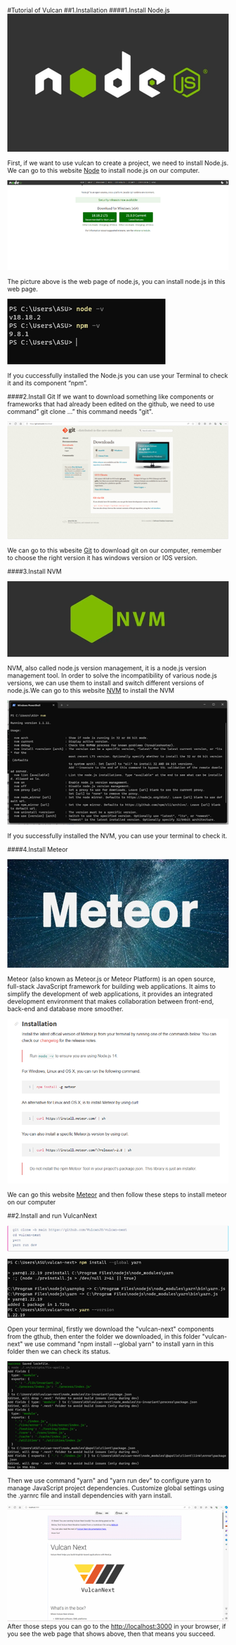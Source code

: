 #Tutorial of Vulcan
##1.Installation
####1.Install Node.js
![Node.js](/img/node1.jpg)

First, if we want to use vulcan to create a project, we need to install Node.js.
We can go to this website [Node](https://nodejs.org/en) to install node.js on our computer.

![Node1](/img/vulcan1.png)

The picture above is the web page of node.js, you can install node.js in this web page.

![Node2](/img//vulcan2.png)

If you cuccessfully installed the Node.js you can use your Terminal to check it and its component “npm”.


####2.Install Git
If we want to download something like components or frameworks that had already been edited on the github, we need to use command” git clone ...” this command needs "git".

![git](/img//git2.png)

We can go to this wbesite [Git](https://git-scm.com/download) to download git on our computer, remember to choose the right version it has windows version or IOS version.


####3.Install NVM

![NVM](/img//nvm(1).jpg)

NVM, also called node.js version management, it is a node.js version management tool. In order to solve the incompatibility of various node.js versions, we can use them to install and switch different versions of node.js.We can go to this website [NVM](https://nvm.uihtm.com/) to install the NVM

![NVM2](/img//vulcan4.png)

If you successfully installed the NVM, you can use your terminal to check it.



####4.Install Meteor

![meteor1](/img//meteor1(1).jpg)

Meteor (also known as Meteor.js or Meteor Platform) is an open source, full-stack JavaScript framework for building web applications. It aims to simplify the development of web applications, it provides an integrated development environment that makes collaboration between front-end, back-end and database more smoother.

![meteor2](/img//meteor3.png)

We can go this website [Meteor](https://docs.meteor.com/install.html) and then follow these steps to install meteor on our computer


##2.Install and run VulcanNext

![yarn1](/img//yarn1.png)

![yarn2](/img//yarn2.png)

Open your terminal, firstly we download the "vulcan-next" components from the gthub, then enter the folder we downloaded, in this folder "vulcan-next" we use command "npm install --global yarn" to install yarn in this folder then we can check its status.

![yarn3](/img//yarn3.png)

Then we use command "yarn" and "yarn run dev" to configure yarn to manage JavaScript project dependencies. Customize global settings using the .yarnrc file and install dependencies with yarn install.

![yarn4](/img//yarn4.png)
 After those steps you can go to the [http://localhost:3000](http://localhost:3000) in your browser, if you see the web page that shows above, then that means you succeed.